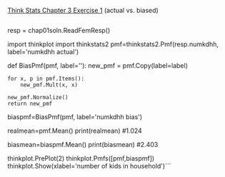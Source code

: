 [Think Stats Chapter 3 Exercise 1](http://greenteapress.com/thinkstats2/html/thinkstats2004.html#toc31) (actual vs. biased)

>> ```import chap01soln
resp = chap01soln.ReadFemResp()

import thinkplot
import thinkstats2
pmf=thinkstats2.Pmf(resp.numkdhh, label='numkdhh actual')

def BiasPmf(pmf, label=''):
    new_pmf = pmf.Copy(label=label)

    for x, p in pmf.Items():
        new_pmf.Mult(x, x)
        
    new_pmf.Normalize()
    return new_pmf

biaspmf=BiasPmf(pmf, label='numkdhh bias')

realmean=pmf.Mean()
print(realmean)	#1.024

biasmean=biaspmf.Mean()
print(biasmean)	#2.403

thinkplot.PrePlot(2)
thinkplot.Pmfs([pmf,biaspmf])
thinkplot.Show(xlabel='number of kids in household')```
